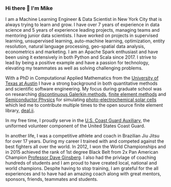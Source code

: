 ### Hi there 👋 I'm Mike

I am a Machine Learning Engineer & Data Scientist in New York City that is always trying to learn and grow. I have over 7 years of experience in data science and 5 years of experience leading projects, managing teams and mentoring junior data scientists. I have worked on projects in supervised learning, unsupervised learning, auto-machine learning, optimization, entity resolution, natural language processing, geo-spatial data analysis, econometrics and marketing. I am an Apache Spark enthusiast and have been using it extensively in both Python and Scala since 2017. I strive to lead by being a positive example and have a passion for technology, elevating my teammates as well as solving challenging problems.

With a PhD in Computational Applied Mathematics from the <a href="https://oden.utexas.edu/">University of Texas at Austin</a> I have a strong background in both quantitative methods and scientific software engineering. My focus during graduate school was on researching <a href="https://en.wikipedia.org/wiki/Discontinuous_Galerkin_method">discontinuous Galerkin methods</a>, <a href="https://en.wikipedia.org/wiki/Finite_element_method">finite element methods</a> and <a href="https://en.wikipedia.org/wiki/Semiconductor">Semiconductor Physics</a> for simulating <a href="https://en.wikipedia.org/wiki/Photoelectrochemical_cell">photo-electrochemical solar cells</a> which led me to contribute multiple times to the open source finite element library, <a href="https://www.dealii.org/">deal.ii</a>.

In my free time, I proudly serve in the <a href="https://cgaux.org/about.php">U.S. Coast Guard Auxiliary</a>, the uniformed volunteer component of the United States Coast Guard.

In another life, I was a competitive athlete and coach in Brazilian Jiu Jitsu for over 17 years. During my career I trained with and competed against the best fighters all over the world. In 2012, I won the World Championships and in 2015 achieved the rank of 1st degree Black Belt from 2x Pan American Champion <a href="https://www.ginsbergacademy.com/">Professor Dave Ginsberg</a>. I also had the privlage of coaching hundreds of students and I am proud to have created local, national and world champions. Despite having to stop training, I am grateful for the all experiences and to have had an amazing coach along with great mentors, sponsors, friends, teammates and students.
